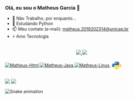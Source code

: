 ### Olá, eu sou o Matheus Garcia 👋

- 🔭 Não Trabalho, por enquanto...
- 🌱 Estudando Python
- 📫 Meu contato (e-mail): matheus.2019202314@unicap.br
- ⚡ Amo Tecnologia

##

<div align="center">
  <a href="https://github.com/matheusmgs22">
  <img height="180em" src="https://github-readme-stats.vercel.app/api?username=matheusmgs22&show_icons=true&theme=dark&include_all_commits=true&count_private=true"/>
  <img height="180em" src="https://github-readme-stats.vercel.app/api/top-langs/?username=matheusmgs22&layout=compact&langs_count=7&theme=dark"/>
</div>

<div style="display: inline_block"><br>
  
<img align="center" alt="Matheus-Html" height="30" width="40" src="https://cdn.jsdelivr.net/gh/devicons/devicon/icons/html5/html5-original.svg" >
<img align="center" alt="Matheus-Java" height="30" width="40"src="https://cdn.jsdelivr.net/gh/devicons/devicon/icons/java/java-original.svg" >         
<img align="center" alt="Matheus-Linux" height="30" width="40" src="https://cdn.jsdelivr.net/gh/devicons/devicon/icons/linux/linux-original.svg" >
<img align="center" alt="Matheus-Python" height="30" width="40" src="https://raw.githubusercontent.com/devicons/devicon/master/icons/python/python-original.svg">
 
</div>
  
  ##
  
<div> 
  <a href = "matheus.2019202314@unicap.br"><img src="https://img.shields.io/badge/-Gmail-%23333?style=for-the-badge&logo=gmail&logoColor=white" target="_blank"></a>
  <a href="www.linkedin.com/in/matheus-garcia-a1831b205" target="_blank"><img src="https://img.shields.io/badge/-LinkedIn-%230077B5?style=for-the-badge&logo=linkedin&logoColor=white" target="_blank"></a> 
  
 
  ![Snake animation](https://github.com/matheusmgs22/matheusmgs22/commit/345313b3b81547b4bef28420a557c6b8cff76935)
 
</div>
